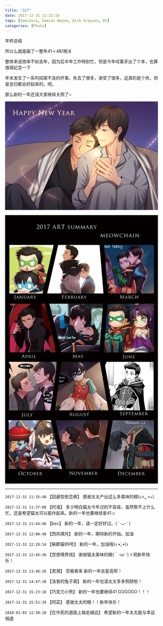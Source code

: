 ```yaml
---
title: "327"
date: 2017-12-31 11:21:19
tags: [damidick, Damian Wayne, Dick Grayson, DC]
categories: [Photo]
---
```


<p>年终总结</p> 
<p>所以么就是画了一整年41＋4&amp;1相关</p> 
<p>整体来说效率不如去年，因为后半年工作特别忙，但是今年咬着牙出了个本，也算值得纪念一下</p> 
<p>年末发生了一系列招架不及的坏事，失去了很多，承受了很多，这真的是个坎，但是总归都会好起来的，吧。</p> 
<p>那么新的一年还请大家继续关照了~</p>

![](https://raw.githubusercontent.com/alicewish/meowchain247/master/img_cVZNdzJtQk9JV2VxcklTdEtGUmRuSDl0N1E0djhEbTFFWHBpSWptVFUwTjhVZUt1M2pmNlh3PT0.jpg)

![](https://raw.githubusercontent.com/alicewish/meowchain247/master/img_cVZNdzJtQk9JV2VxcklTdEtGUmRuQVhCSjVJMS9vNGRTWVp1ZEFGUmpITTBDdmxXQ2s4cURRPT0.jpg)

---

`2017-12-31 11:35:40` 【回避型依恋裤】 感谢太太产出这么多美味的粮(๑>؂<๑）

`2017-12-31 11:37:08` 【时语】 多少明白猫太今年过的不容易，虽然帮不上什么忙，还是希望猫太可以振作起来。新的一年也要继续爱41☺️

`2017-12-31 11:44:46` 【bsc】 新的一年，请一定好好过。( ´･ᴗ･` )

`2017-12-31 12:00:40` 【西风啸月】 新的一年，期待新的开始。加油

`2017-12-31 12:28:14` 【柴郡猫99号】 新的一年，加油哦(ง •̀\_•́)ง

`2017-12-31 12:45:36` 【空想境界线】 谢谢猫太美味的粮(｀･ω･´)ゞ祝新年快乐！

`2017-12-31 13:46:26` 【君漪】 否极泰来 新的一年吉星高照！

`2017-12-31 14:47:38` 【洛普的兔子窝】 新的一年也请太太多多照顾啦！

`2017-12-31 15:23:18` 【巧克力小熊】 新的一年也要继续41 GOGOGO！！！

`2017-12-31 15:51:39` 【阿茈】 感谢太太的粮！！新年快乐！

`2018-01-03 12:30:10` 【在作死的道路上越走越远】 希望新的一年太太能与幸运相遇
